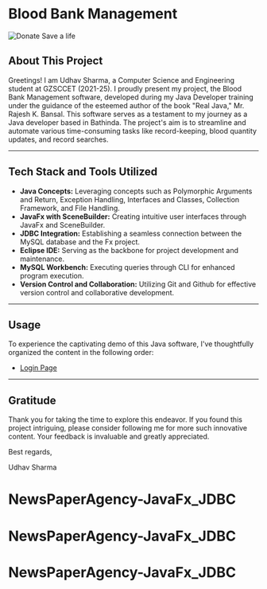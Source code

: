 # Blood Bank Management

![Donate Save a life](./assets/Donate%20%20Save%20a%20life.webp)

## About This Project

Greetings! I am Udhav Sharma, a Computer Science and Engineering student at GZSCCET (2021-25). I proudly present my project, the Blood Bank Management software, developed during my Java Developer training under the guidance of the esteemed author of the book "Real Java," Mr. Rajesh K. Bansal. This software serves as a testament to my journey as a Java developer based in Bathinda. The project's aim is to streamline and automate various time-consuming tasks like record-keeping, blood quantity updates, and record searches.

---

## Tech Stack and Tools Utilized

* **Java Concepts:** Leveraging concepts such as Polymorphic Arguments and Return, Exception Handling, Interfaces and Classes, Collection Framework, and File Handling.
* **JavaFx with SceneBuilder:** Creating intuitive user interfaces through JavaFx and SceneBuilder.
* **JDBC Integration:** Establishing a seamless connection between the MySQL database and the Fx project.
* **Eclipse IDE:** Serving as the backbone for project development and maintenance.
* **MySQL Workbench:** Executing queries through CLI for enhanced program execution.
* **Version Control and Collaboration:** Utilizing Git and Github for effective version control and collaborative development.

---

## Usage

To experience the captivating demo of this Java software, I've thoughtfully organized the content in the following order:

* [Login Page](./Page1.md)

---

## Gratitude

Thank you for taking the time to explore this endeavor. If you found this project intriguing, please consider following me for more such innovative content. Your feedback is invaluable and greatly appreciated.

Best regards,

Udhav Sharma
# NewsPaperAgency-JavaFx_JDBC
# NewsPaperAgency-JavaFx_JDBC
# NewsPaperAgency-JavaFx_JDBC
